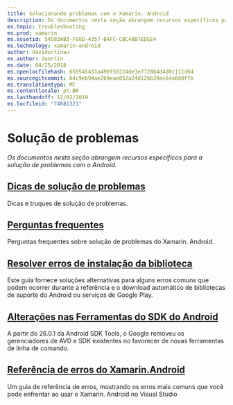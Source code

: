 ```yaml
---
title: Solucionando problemas com o Xamarin. Android
description: Os documentos nesta seção abrangem recursos específicos para a solução de problemas com o Android.
ms.topic: troubleshooting
ms.prod: xamarin
ms.assetid: 54583AB3-FE6D-4357-B4FC-CBC48B7EDEE4
ms.technology: xamarin-android
author: davidortinau
ms.author: daortin
ms.date: 04/25/2018
ms.openlocfilehash: 659545431a490f50224de3e7728b4d4d0c111d64
ms.sourcegitcommit: b4c9eb94ae2b9eae852a24d126b39ac64a6d0ffb
ms.translationtype: MT
ms.contentlocale: pt-BR
ms.lasthandoff: 12/02/2019
ms.locfileid: "74681321"
---
```

# <a name="troubleshooting"></a>Solução de problemas

_Os documentos nesta seção abrangem recursos específicos para a solução de problemas com o Android._

## <a name="troubleshooting-tipsandroidtroubleshootingtroubleshootingmd"></a>[Dicas de solução de problemas](~/android/troubleshooting/troubleshooting.md)

Dicas e truques de solução de problemas.

## <a name="frequently-asked-questionsquestionsindexmd"></a>[Perguntas frequentes](questions/index.md)

Perguntas frequentes sobre solução de problemas do Xamarin. Android.

## <a name="resolving-library-installation-errorsandroidtroubleshootingresolving-library-installation-errorsmd"></a>[Resolver erros de instalação da biblioteca](~/android/troubleshooting/resolving-library-installation-errors.md)

Este guia fornece soluções alternativas para alguns erros comuns que podem ocorrer durante a referência e o download automático de bibliotecas de suporte do Android ou serviços de Google Play.

## <a name="changes-to-the-android-sdk-toolingandroidtroubleshootingsdk-cli-tooling-changesmd"></a>[Alterações nas Ferramentas do SDK do Android](~/android/troubleshooting/sdk-cli-tooling-changes.md)

A partir do 26.0.1 da Android SDK Tools, o Google removeu os gerenciadores de AVD e SDK existentes no favorecer de novas ferramentas de linha de comando.

## <a name="xamarinandroid-errors-referencexamarinandroiderrors-and-warnings"></a>[Referência de erros do Xamarin.Android](/xamarin/android/errors-and-warnings/)

Um guia de referência de erros, mostrando os erros mais comuns que você pode enfrentar ao usar o Xamarin. Android no Visual Studio
